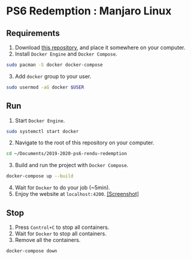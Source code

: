 # PS6 Redemption : Manjaro Linux
## Requirements
1. Download [this repository](https://github.com/2019-2020-ps6/2019-2020-ps6-rendu-redemption), and place it somewhere on your computer.
2. Install `Docker Engine` and `Docker Compose`.
```bash
sudo pacman -S docker docker-compose
```
3. Add `docker` group to your user.
```bash
sudo usermod -aG docker $USER
```

## Run
1. Start `Docker Engine`.
```bash
sudo systemctl start docker
```
2. Navigate to the root of this repository on your computer.
```bash
cd ~/Documents/2019-2020-ps6-rendu-redemption
```
3. Build and run the project with `Docker Compose`.
```bash
docker-compose up --build
```
4. Wait for `Docker` to do your job (~5min).
5. Enjoy the website at `localhost:4200`.
[[Screenshot]](https://i.imgur.com/k641NEk.png)

## Stop
1. Press `Control+C` to stop all containers.
2. Wait for `Docker` to stop all containers.
3. Remove all the containers.
```bash
docker-compose down
```
